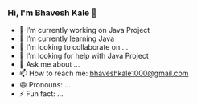 ### Hi, I'm Bhavesh Kale 👋

- 🔭 I’m currently working on Java Project
- 🌱 I’m currently learning Java
- 👯 I’m looking to collaborate on ...
- 🤔 I’m looking for help with Java Project
- 💬 Ask me about ...
- 📫 How to reach me: bhaveshkale1000@gmail.com
- 😄 Pronouns: ...
- ⚡ Fun fact: ...
